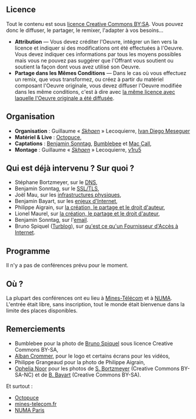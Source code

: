 ## Licence

Tout le contenu est sous <a href="https://creativecommons.org/licenses/by-sa/3.0/fr/">licence Creative Commons BY:SA</a>. Vous pouvez donc le diffuser, le partager, le remixer, l'adapter à vos besoins...

* **Attribution** — Vous devez créditer l'Oeuvre, intégrer un lien vers la licence et indiquer si des modifications ont été effectuées à l'Oeuvre. Vous devez indiquer ces informations par tous les moyens possibles mais vous ne pouvez pas suggérer que l'Offrant vous soutient ou soutient la façon dont vous avez utilisé son Oeuvre.
* **Partage dans les Mêmes Conditions** — Dans le cas où vous effectuez un remix, que vous transformez, ou créez à partir du matériel composant l'Oeuvre originale, vous devez diffuser l'Oeuvre modifiée dans les même conditions, c'est à dire avec <a href="https://creativecommons.org/licenses/by-sa/3.0/fr/">la même licence avec laquelle l'Oeuvre originale a été diffusée</a>.


## Organisation

* **Organisation** : Guillaume « <em><a href="https://www.cyphercat.eu/">Skhaen</a></em> » Lecoquierre, <a href="https://twitter.com/THD_IT">Ivan Diego Meseguer</a>
* **Matériel &amp; Live** :  <a href="https://www.octopuce.fr">Octopuce</a>,
* **Captations** : <a href="https://benjamin.sonntag.fr/fr">Benjamin Sonntag</a>, <a href="https://www.bumble-bee.fr/">Bumblebee</a> et <a href="https://twitter.com/mac_call">Mac  Call</a>,
* **Montage** : Guillaume « <em><a href="https://libwalk.so/">Skhaen</a></em> » Lecoquierre, <a href="https://twitter.com/V1ru535">v1ru5</a>




## Qui est déjà intervenu ? Sur quoi ?

* Stéphane Bortzmeyer, sur le <a href="dns-bortzmeyer/index.html">DNS</a>,
* Benjamin Sonntag, sur le <a href="ssltls-benjamin-sonntag/index.html">SSL/TLS</a>,
* Joël Mau, sur les <a href="les-infrastructures-physiques-joel-mau/index.html">infrastructures physiques</a>,
* Benjamin Bayart, sur les <a href="comprendre-un-monde-qui-change-internet-et-ses-enjeux-benjamin-bayart/index.html">enjeux d'Internet</a>,
* Philippe Aigrain, sur <a href="creation-partage-et-droit-dauteur-a-lere-dinternet-par-philippe-aigrain/index.html">la création, le partage et le droit d'auteur</a>,
* Lionel Maurel, sur <a href="creation-partage-et-droit-dauteur-a-lere-dinternet-par-lionel-maurel/index.html">la création, le partage et le droit d'auteur</a>,
* Benjamin Sonntag, sur l'<a href="lemail-par-benjamin-sonntag/index.html">email</a>.
* Bruno Spiquel (<a href="https://blog.spyou.org">Turblog</a>), sur <a href="comment-devenir-votre-propre-fai/index.html">qu'est ce qu'un Fournisseur d'Accès à Internet</a>.

## Programme

Il n'y a pas de conférences prévu pour le moment.

## Où ?

La plupart des conférences ont eu lieu à [Mines-Télécom](https://www.mines-telecom.fr/) et à [NUMA](https://www.numaparis.com/). L'entrée était libre, sans inscription, tout le monde était bienvenue dans la limite des places disponibles.

## Remerciements

* Bumblebee pour la photo de <a href="https://photos.bumble-bee.fr/index.php/ManifestationsConferences/Pas-sage-en-seine-2013/DSC_1817">Bruno Spiquel</a> sous licence Creative Commons BY-SA,
* <a href="https://crommer.fr/">Alban Crommer</a>, pour le logo et certains écrans pour les vidéos,
* Philippe Grangeaud pour la photo de Philippe Aigrain,
* <a href="https://about.me/ophelia.noor">Ophelia Noor</a> pour les photos de <a href="https://secure.flickr.com/photos/nuridao/7390110486/in/set-72157630130740572">S. Bortzmeyer</a> (Creative Commons BY-SA-NC) et de <a href="https://secure.flickr.com/photos/nuridao/7391140692/in/set-72157630130740572">B. Bayart</a> (Creative Commons BY-SA).

Et surtout :

* [Octopuce](https://www.octopuce.fr)
* [mines-telecom.fr](https://www.mines-telecom.fr/)
* [NUMA Paris](https://www.numaparis.com)
